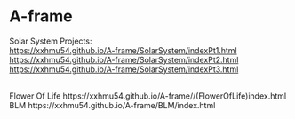 # A-frame

Solar System Projects:
<br>
https://xxhmu54.github.io/A-frame/SolarSystem/indexPt1.html
<br>
https://xxhmu54.github.io/A-frame/SolarSystem/indexPt2.html
<br>
https://xxhmu54.github.io/A-frame/SolarSystem/indexPt3.html

<br>
Flower Of Life
https://xxhmu54.github.io/A-frame//(FlowerOfLife)index.html

<br>
BLM
https://xxhmu54.github.io/A-frame/BLM/index.html
